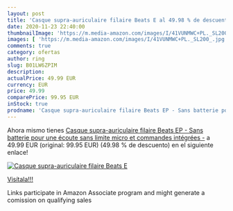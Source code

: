 ```yaml
---
layout: post
title: 'Casque supra-auriculaire filaire Beats E al 49.98 % de descuento'
date: 2020-11-23 22:40:00
thumbnailImage: 'https://m.media-amazon.com/images/I/41VUNMWC+PL._SL200_.jpg'
images: [ 'https://m.media-amazon.com/images/I/41VUNMWC+PL._SL200_.jpg' ]
comments: true
category: ofertas
author: ring
slug: B01LW6ZPIM
description:
actualPrice: 49.99 EUR
currency: EUR
price: 49.99
comparePrice: 99.95 EUR
inStock: true
prodname: 'Casque supra-auriculaire filaire Beats EP - Sans batterie pour une écoute sans limite  micro et commandes intégrées -'
---
```


Ahora mismo tienes [Casque supra-auriculaire filaire Beats EP - Sans batterie pour une écoute sans limite  micro et commandes intégrées -](https://www.amazon.fr/dp/B01LW6ZPIM/?tag=tolees0d-21) a 49.99 EUR (original: 99.95 EUR) (49.98 %  de descuento) en el siguiente enlace!

[![Casque supra-auriculaire filaire Beats E](https://m.media-amazon.com/images/I/41VUNMWC+PL._SL200_.jpg)](https://www.amazon.fr/dp/B01LW6ZPIM/?tag=tolees0d-21)

[Visítala!!!](https://www.amazon.fr/dp/B01LW6ZPIM/?tag=tolees0d-21)

Links participate in Amazon Associate program and might generate a comission on qualifying sales
